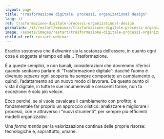```yaml
---
layout: page
title: "Trasformazione digitale, processi, organizational design"
lang: it
ref: trasformazione-digitale-processi-organizational-design
permalink: /it/restart/webinar/trasformazione-digitale-processi-organizational-design
image: /assets/images/restart/trasformazione-digitale-processi-organizational-design.png
child_of_ref: restart-webinar
---
```


Eraclito sosteneva che il *divenire* sia la sostanza dell’essere, in quanto ogni cosa è soggetta al tempo ed alla... Trasformazione.

È a queste semplici, e non banali, considerazioni che dovremmo riferirci quando sentiamo parlare di “Trasformazione digitale”: dacché l’uomo è divenuto *sapiens* ogni scoperta ha sempre comportato un cambiamento e, quindi, l’adattamento ad un nuovo modo di lavorare. Da questo punto di vista il digitale, in tutte le sue innumerevoli e crescenti forme, non fa eccezione: è solo più veloce.

Ecco perché, se si vuole cavalcare il cambiamento con profitto, è fondamentale far proprio un approccio olistico: analizzare e migliorare i processi, con e attraverso i “nuovi strumenti”, per sempre più efficienti modelli organizzativi.

Una *forma mentis* per la valorizzazione continua delle proprie risorse: tecnologiche e, soprattutto, umane.

